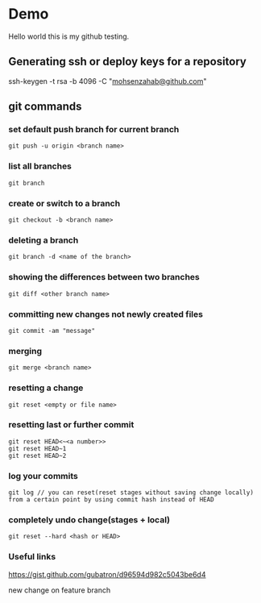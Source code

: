 # Demo
Hello world this is my github testing.

## Generating ssh or deploy keys for a repository
 ssh-keygen -t rsa -b 4096 -C "mohsenzahab@github.com"

 ## git commands

### set default push branch for current branch 
    git push -u origin <branch name>
### list all branches
    git branch
### create or switch to a branch
    git checkout -b <branch name>
### deleting a branch
    git branch -d <name of the branch> 
### showing the differences between two branches
    git diff <other branch name>
### committing new changes not newly created files 
    git commit -am "message"
### merging
    git merge <branch name>
### resetting a change
    git reset <empty or file name>
### resetting last or further commit
    git reset HEAD<~<a number>>
    git reset HEAD~1
    git reset HEAD~2
### log your commits
    git log // you can reset(reset stages without saving change locally) from a certain point by using commit hash instead of HEAD
### completely undo change(stages + local)
    git reset --hard <hash or HEAD>

 ### Useful links
 https://gist.github.com/gubatron/d96594d982c5043be6d4

 new change on feature branch
 
